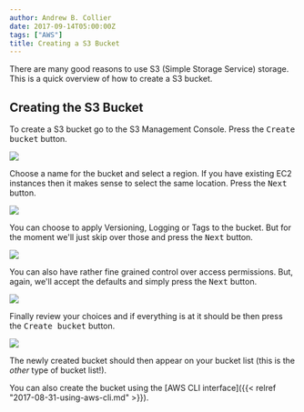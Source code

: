 ```yaml
---
author: Andrew B. Collier
date: 2017-09-14T05:00:00Z
tags: ["AWS"]
title: Creating a S3 Bucket
---
```


There are many good reasons to use S3 (Simple Storage Service) storage. This is a quick overview of how to create a S3 bucket.

<!--more-->

## Creating the S3 Bucket

To create a S3 bucket go to the S3 Management Console. Press the <kbd class="bg-primary nobreak">Create bucket</kbd> button.

![](/img/2017/09/aws-s3-management-console.png)

Choose a name for the bucket and select a region. If you have existing EC2 instances then it makes sense to select the same location. Press the <kbd class="bg-primary nobreak">Next</kbd> button.

![](/img/2017/09/aws-s3-name.png)

You can choose to apply Versioning, Logging or Tags to the bucket. But for the moment we'll just skip over those and press the <kbd class="bg-primary nobreak">Next</kbd> button.

![](/img/2017/09/aws-s3-properties.png)

You can also have rather fine grained control over access permissions. But, again, we'll accept the defaults and simply press the <kbd class="bg-primary nobreak">Next</kbd> button.

![](/img/2017/09/aws-s3-permissions.png)

Finally review your choices and if everything is at it should be then press the <kbd class="bg-primary nobreak">Create bucket</kbd> button.

![](/img/2017/09/aws-s3-review.png)

The newly created bucket should then appear on your bucket list (this is the *other* type of bucket list!).

You can also create the bucket using the [AWS CLI interface]({{< relref "2017-08-31-using-aws-cli.md" >}}).